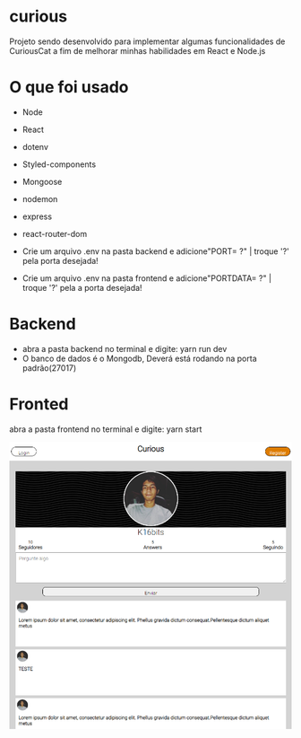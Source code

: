 # curious
Projeto sendo desenvolvido para implementar algumas funcionalidades de CuriousCat a fim de melhorar minhas habilidades em React e Node.js

# O que foi usado
- Node
- React
- dotenv
- Styled-components
- Mongoose
- nodemon
- express
- react-router-dom

- Crie um arquivo .env na pasta backend e adicione"PORT= ?"      | troque '?' pela porta desejada!
- Crie um arquivo .env na pasta frontend e adicione"PORTDATA= ?" | troque '?' pela a porta desejada!
# Backend 
 - abra a pasta backend no terminal e digite: yarn run dev
 - O banco de dados é o Mongodb, Deverá está rodando na porta padrão(27017)
# Fronted
  abra a pasta frontend no terminal e digite: yarn start

![alt homepage](https://github.com/K16bits/curious/blob/main/screens/home.PNG)

